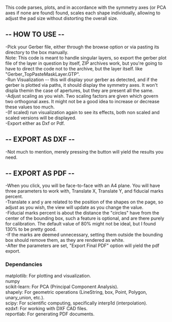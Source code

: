 This code parses, plots, and in accordance with the symmetry axes (or PCA axes if none are found) found, scales each shape individually, allowing to adjust the pad size without distorting the overall size.

## -- HOW  TO USE --  
-Pick your Gerber file, either through the browse option or via pasting its directory to the box manually.  
Note: This code is meant to handle singular layers, so export the gerber plot file of the layer in question by itself, ZIP archives work, but you're going to have to direct the code not to the archive, but the layer itself. like "Gerber_TopPasteMaskLayer.GTP".  
-Run Visualization -- this will display your gerber as detected, and if the gerber is plotted via paths, it should display the symmetry axes. It won't displa themin the case of apertures, but they are present all the same.  
-Adjust scaling as you wish. Two scaling factors are given which govern two orthogonal axes. It might not be a good idea to increase or decrease these values too much.  
-(If scaled) run visualization again to see its effects, both non scaled and scaled versions will be displayed.  
-Export either as Dxf or Pdf.

## -- EXPORT AS DXF --  
-Not much to mention, merely pressing the button will yield the results you need.  

## -- EXPORT AS PDF -- 
-When you click, you will be face-to-face with an A4 plane. You will have three parameters to work with, Translate X, Translate Y, and fiducial marks percent.  
-Translate x and y are related to the position of the shapes on the page, so adjust as you wish, the view will update as you change the value.  
-Fiducial marks percent is about the distance the "circles" have from the center of the bounding box, such a feature is optional, and are there purely for calibration. The default value of 80% might not be ideal, but I found 130% to be pretty good.  
-If the marks are deemed unnecessary, setting them outside the bounding box should remove them, as they are rendered as white.  
-After the parameters are set, "Export Final PDF" option will yield the pdf export.  

### Dependancies
matplotlib: For plotting and visualization.  
numpy  
scikit-learn: For PCA (Principal Component Analysis).  
shapely: For geometric operations (LineString, box, Point, Polygon, unary_union, etc.).  
scipy: For scientific computing, specifically interp1d (interpolation).  
ezdxf: For working with DXF CAD files.  
reportlab: For generating PDF documents.  
